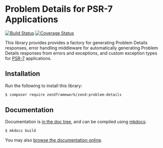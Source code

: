 # Problem Details for PSR-7 Applications

[![Build Status](https://secure.travis-ci.org/zendframework/zend-problem-details.svg?branch=master)](https://secure.travis-ci.org/zendframework/zend-problem-details)
[![Coverage Status](https://coveralls.io/repos/github/zendframework/zend-problem-details/badge.svg?branch=master)](https://coveralls.io/github/zendframework/zend-problem-details?branch=master)

This library provides provides a factory for generating Problem Details
responses, error handling middleware for automatically generating Problem
Details responses from errors and exceptions, and custom exception types for
[PSR-7](http://www.php-fig.org/psr/psr-7/) applications.

## Installation

Run the following to install this library:

```bash
$ composer require zendframework/zend-problem-details
```

## Documentation

Documentation is [in the doc tree](docs/book/), and can be compiled using [mkdocs](http://www.mkdocs.org):

```bash
$ mkdocs build
```

You may also [browse the documentation online](https://docs.zendframework.com/zend-problem-details/).
